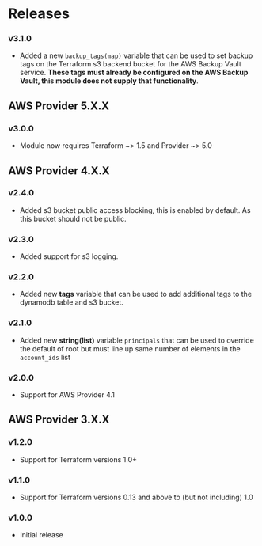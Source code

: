 # Releases

### v3.1.0

* Added a new `backup_tags(map)` variable that can be used to set backup tags on the Terraform s3 backend bucket for the AWS Backup Vault service. **These tags must already be configured on the AWS Backup Vault, this module does not supply that functionality**.

## AWS Provider 5.X.X

### v3.0.0

* Module now requires Terraform ~> 1.5 and Provider ~> 5.0

## AWS Provider 4.X.X

### v2.4.0

* Added s3 bucket public access blocking, this is enabled by default. As this bucket should not be public.

### v2.3.0

* Added support for s3 logging.

### v2.2.0

* Added new **tags** variable that can be used to add additional tags to the dynamodb table and s3 bucket.

### v2.1.0

* Added new **string(list)** variable `principals` that can be used to override the default of root
but must line up same number of elements in the `account_ids` list

### v2.0.0

* Support for AWS Provider 4.1

## AWS Provider 3.X.X

### v1.2.0

* Support for Terraform versions 1.0+

### v1.1.0

* Support for Terraform versions 0.13 and above to (but not including) 1.0

### v1.0.0

* Initial release
